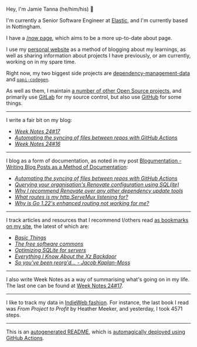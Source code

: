 Hey, I'm Jamie
Tanna (he/him/his) 👋

I'm currently a Senior Software Engineer at [Elastic](https://elastic.co/), and I'm currently based in Nottingham.

I have a [/now page](https://www.jvt.me/now/?utm_campaign=github-jamietanna), which aims to be a more up-to-date about page.

I use my [personal website](https://www.jvt.me/?utm_campaign=github-jamietanna) as a method of blogging about my learnings, as well as sharing information about projects I have previously, or am currently, working on in my spare time.

Right now, my two biggest side projects are [dependency-management-data](https://dmd.tanna.dev) and [`oapi-codegen`](https://github.com/deepmap/oapi-codegen/).

As well as them, I maintain [a number of other Open Source projects](https://www.jvt.me/open-source/?utm_campaign=github-jamietanna), and primarily use [GitLab](https://gitlab.com/jamietanna) for my source control, but also use [GitHub](https://github.com/jamietanna) for some things.

---

I write a fair bit on my blog:


- [_Week Notes 24#17_](https://www.jvt.me/week-notes/2024/17/?utm_campaign=github-jamietanna)
- [_Automating the syncing of files between repos with GitHub Actions_](https://www.jvt.me/posts/2024/04/27/github-actions-update-file/?utm_campaign=github-jamietanna)
- [_Week Notes 24#16_](https://www.jvt.me/week-notes/2024/16/?utm_campaign=github-jamietanna)

---

I blog as a form of documentation, as noted in my post [Blogumentation - Writing Blog Posts as a Method of Documentation](https://www.jvt.me/posts/2017/06/25/blogumentation/?utm_campaign=github-jamietanna):


- [_Automating the syncing of files between repos with GitHub Actions_](https://www.jvt.me/posts/2024/04/27/github-actions-update-file/?utm_campaign=github-jamietanna)
- [_Querying your organisation's Renovate configuration using SQL(ite)_](https://www.jvt.me/posts/2024/04/14/renovate-config-sql/?utm_campaign=github-jamietanna)
- [_Why I recommend Renovate over any other dependency update tools_](https://www.jvt.me/posts/2024/04/12/use-renovate/?utm_campaign=github-jamietanna)
- [_What routes is my http.ServeMux listening for?_](https://www.jvt.me/posts/2024/03/04/go-net-http-routes/?utm_campaign=github-jamietanna)
- [_Why is Go 1.22's enhanced routing not working for me?_](https://www.jvt.me/posts/2024/03/04/go-net-http-why-404/?utm_campaign=github-jamietanna)

---

I track articles and resources that I recommend I/others read [as bookmarks on my site](https://www.jvt.me/kind/bookmarks/?utm_campaign=github-jamietanna), the latest of which are:


- [_Basic Things_](https://matklad.github.io/2024/03/22/basic-things.html?utm_campaign=github-jamietanna)
- [_The free software commons_](https://jenniferplusplus.com/the-free-software-commons/?utm_campaign=github-jamietanna)
- [_Optimizing SQLite for servers_](https://kerkour.com/sqlite-for-servers?utm_campaign=github-jamietanna)
- [_Everything I Know About the Xz Backdoor_](https://boehs.org/node/everything-i-know-about-the-xz-backdoor?utm_campaign=github-jamietanna)
- [_So you've been reorg'd... - Jacob Kaplan-Moss_](https://jacobian.org/2024/mar/12/reorg/?utm_campaign=github-jamietanna)

---

I also write Week Notes as a way of summarising what's going on in my life. The last one can be found at [Week Notes 24#17](https://www.jvt.me/week-notes/2024/17/?utm_campaign=github-jamietanna).

---

I like to track my data in [IndieWeb fashion](https://indieweb.org/why). For instance, the last book I read was _From Project to Profit_ by Heather Meeker, and yesterday, I took 4571 steps.

---
This is an [autogenerated README](https://www.jvt.me/posts/2022/01/12/autogenerated-profile-readme/?utm_campaign=github-jamietanna), which is [automagically deployed using GitHub Actions](https://github.com/jamietanna/jamietanna/blob/main/.github/workflows/rebuild.yml).
